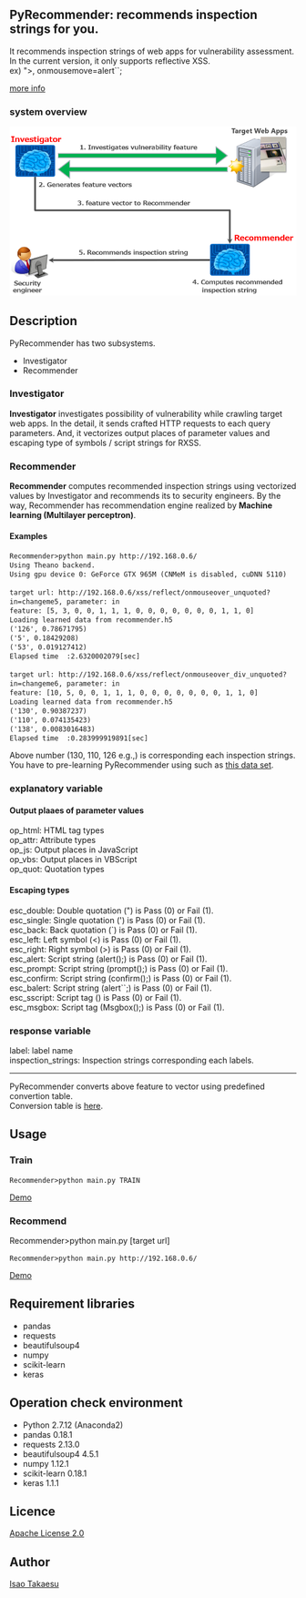 ## PyRecommender: recommends inspection strings for you.

It recommends inspection strings of web apps for vulnerability assessment.  
In the current version, it only supports reflective XSS.  
ex) "></iframe><script>alert();</script>, onmousemove=alert``; 

[more info](http://www.mbsd.jp/blog/takaesu_index.html)

### system overview
![PyRecommender overview](system_overview.png)

## Description

PyRecommender has two subsystems.  
* Investigator
* Recommender

### Investigator

**Investigator** investigates possibility of vulnerability while crawling target web apps. In the detail, it sends crafted HTTP requests to each query parameters. And, it vectorizes output places of parameter values and escaping type of symbols / script strings for RXSS.

### Recommender

**Recommender** computes recommended inspection strings using vectorized values by Investigator and recommends its to security engineers. By the way, Recommender has recommendation engine realized by **Machine learning (Multilayer perceptron)**.

#### Examples
```
Recommender>python main.py http://192.168.0.6/
Using Theano backend.
Using gpu device 0: GeForce GTX 965M (CNMeM is disabled, cuDNN 5110)

target url: http://192.168.0.6/xss/reflect/onmouseover_unquoted?in=changeme5, parameter: in
feature: [5, 3, 0, 0, 1, 1, 1, 0, 0, 0, 0, 0, 0, 0, 1, 1, 0]
Loading learned data from recommender.h5
('126', 0.78671795)
('5', 0.18429208)
('53', 0.019127412)
Elapsed time  :2.6320002079[sec]

target url: http://192.168.0.6/xss/reflect/onmouseover_div_unquoted?in=changeme6, parameter: in
feature: [10, 5, 0, 0, 1, 1, 1, 0, 0, 0, 0, 0, 0, 0, 1, 1, 0]
Loading learned data from recommender.h5
('130', 0.90387237)
('110', 0.074135423)
('138', 0.0083016483)
Elapsed time  :0.283999919891[sec]
```
Above number (130, 110, 126 e.g.,) is corresponding each inspection strings.  
You have to pre-learning PyRecommender using such as [this data set](https://github.com/13o-bbr-bbq/machine_learning_security/blob/master/Recommender/train_data/train_xss.csv).

### explanatory variable
#### Output plaaes of parameter values
op_html: HTML tag types  
op_attr: Attribute types  
op_js: Output places in JavaScript  
op_vbs:	Output places in VBScript  
op_quot: Quotation types  

#### Escaping types
esc_double: Double quotation (") is Pass (0) or Fail (1).  
esc_single: Single quotation (') is Pass (0) or Fail (1).  
esc_back:	Back quotation (\`) is Pass (0) or Fail (1).  
esc_left: Left symbol (<) is Pass (0) or Fail (1).  
esc_right: Right symbol (>) is Pass (0) or Fail (1).  
esc_alert: Script string (alert();) is Pass (0) or Fail (1).  
esc_prompt: Script string (prompt();) is Pass (0) or Fail (1).  
esc_confirm: Script string (confirm();) is Pass (0) or Fail (1).  
esc_balert: Script string (alert\`\`;) is Pass (0) or Fail (1).  
esc_sscript: Script tag (<script>) is Pass (0) or Fail (1).  
esc_escript: Script tag (</script>) is Pass (0) or Fail (1).  
esc_msgbox: Script tag (Msgbox();) is Pass (0) or Fail (1).  

### response variable
label: label name  
inspection_strings: Inspection strings corresponding each labels.  

***
PyRecommender converts above feature to vector using predefined convertion table.  
Conversion table is [here](https://github.com/13o-bbr-bbq/machine_learning_security/blob/master/Recommender/temp/convert_table_en.png).

## Usage

### Train
```
Recommender>python main.py TRAIN
```
[Demo](https://www.youtube.com/watch?v=V2sqJIfYiKk)

### Recommend
Recommender>python main.py [target url]  
```
Recommender>python main.py http://192.168.0.6/
```
[Demo](https://www.youtube.com/watch?v=0PlQM1NwXlw)

## Requirement libraries
* pandas
* requests
* beautifulsoup4
* numpy
* scikit-learn
* keras

## Operation check environment
* Python 2.7.12 (Anaconda2)
* pandas 0.18.1
* requests 2.13.0
* beautifulsoup4 4.5.1 
* numpy 1.12.1
* scikit-learn 0.18.1
* keras 1.1.1

## Licence

[Apache License 2.0](https://github.com/13o-bbr-bbq/machine_learning_security/blob/master/Recommender/LICENSE)

## Author

[Isao Takaesu](https://github.com/13o-bbr-bbq)
